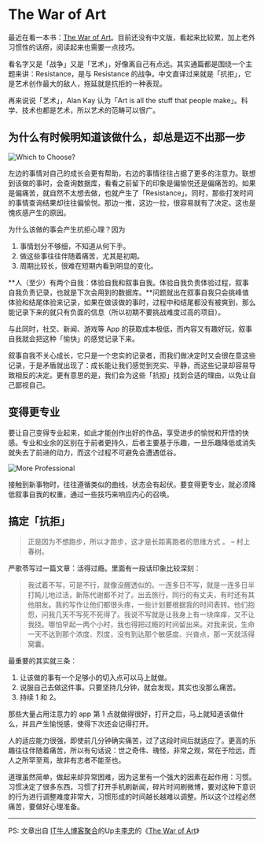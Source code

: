 # The War of Art

最近在看一本书：[The War of Art](https://www.amazon.com/War-Art-Through-Creative-Battles/dp/1936891026)。目前还没有中文版，看起来比较累，加上老外习惯性的话痨，阅读起来也需要一点技巧。

看名字又是「战争」又是「艺术」，好像离自己有点远。其实通篇都是围绕一个主题来讲：Resistance，是与 Resistance 的战争。中文直译过来就是「抗拒」，它是艺术创作最大的敌人，拖延就是抗拒的一种表现。

再来说说「艺术」，Alan Kay 认为「Art is all the stuff that people make」。科学、技术也都是艺术，所以艺术的范畴可以很广。

## 为什么有时候明知道该做什么，却总是迈不出那一步

![Which to Choose?](http://limboy.me//image/which-to-choose.jpg)

左边的事情对自己的成长会更有帮助，右边的事情往往占据了更多的注意力。联想到该做的事时，会查询数据库，看看之前留下的印象是偏愉悦还是偏痛苦的。如果是偏痛苦，就自然不太想去做，也就产生了「Resistance」。同时，那些打发时间的事情查询结果却往往偏愉悦。那边一推，这边一拉，很容易就有了决定。这也是愧疚感产生的原因。

为什么该做的事会产生抗拒心理？因为

1. 事情划分不够细，不知道从何下手。
2. 做这些事往往伴随着痛苦，尤其是初期。
3. 周期比较长，很难在短期内看到明显的变化。

**人（至少）有两个自我：体验自我和叙事自我。体验自我负责体验过程，叙事自我负责记录，也就是下次会用到的数据库。**问题就出在叙事自我只会挑峰值体验和结尾体验来记录，如果在做该做的事时，过程中和结尾都没有被爽到，那么能记录下来的就只有负面的信息（所以初期不要挑战难度过高的项目）。

与此同时，社交、新闻、游戏等 App 的获取成本极低，而内容又有趣好玩，叙事自我就会把这种「愉快」的感觉记录下来。

叙事自我不关心成长，它只是一个忠实的记录者，而我们做决定时又会很在意这些记录，于是矛盾就出现了：成长能让我们感觉到充实、平静，而这些记录却容易导致相反的决定。更有意思的是，我们会为这些「抗拒」找到合适的理由，以免让自己鄙视自己。


## 变得更专业

要让自己变得专业起来，如此才能创作出好的作品，享受进步的愉悦和开悟的快感。专业和业余的区别在于前者更持久，后者主要基于乐趣，一旦乐趣降低或消失就失去了前进的动力，而这个过程不可避免会遭遇低谷。

![More Professional](http://limboy.me//image/grow-curves.gif)

接触到新事物时，往往遵循类似的曲线，状态会有起伏。要变得更专业，就必须降低叙事自我的权重，通过一些技巧来响应内心的召唤。

## 搞定「抗拒」

> 正是因为不想跑步，所以才跑步，这才是长距离跑者的思维方式 。
> – 村上春树。

严歌苓写过一篇文章：活得过瘾。里面有一段话印象比较深刻：
> 我试着不写，可是不行，就像没醒透似的。一连多日不写，就是一连多日半打盹儿地过活，新陈代谢都不对了。出去旅行，同行的有丈夫，有时还有其他朋友。我的写作让他们都很头疼，一些计划要根据我的时间表转。他们抱怨，问我几天不写死不死得了。我说不写就是让我身上有一块痒痒，又不让我挠。哪怕早起一两个小时，我也得把过瘾的时间留出来。对我来说，生命一天不达到那个浓度、烈度，没有到达那个敏感度、兴奋点，那一天就活得窝囊。

最重要的其实就三条：

1. 让该做的事有一个足够小的切入点可以马上就做。
2. 说服自己去做这件事。只要坚持几分钟，就会发现，其实也没那么痛苦。
3. 持续 1 和 2。

那些大量占用注意力的 app 第 1 点就做得很好，打开之后，马上就知道该做什么，并且产生愉悦感，使得下次还会记得打开。

人的适应能力很强，即使前几分钟确实痛苦，过了这段时间后就适应了。更高的乐趣往往伴随着痛苦，所以有句话说：世之奇伟、瑰怪，非常之观，常在于险远，而人之所罕至焉，故非有志者不能至也。

道理虽然简单，做起来却异常困难，因为这里有一个强大的因素在起作用：习惯。习惯决定了很多东西，习惯了打开手机刷新闻，碎片时间刷微博，要对这种下意识的行为进行调整难度非常大，习惯形成的时间越长越难以调整。所以这个过程必然痛苦，要做好心理准备。

---

PS: 文章出自 [IT牛人博客聚合](http://www.udpwork.com)的Up主[李忠](http://www.udpwork.com/site/260.html)的《[The War of Art](http://www.udpwork.com/item/16474.html)》